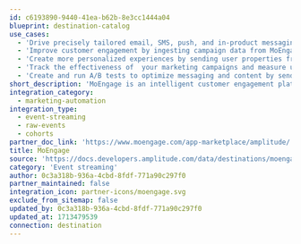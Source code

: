```yaml
---
id: c6193890-9440-41ea-b62b-8e3cc1444a04
blueprint: destination-catalog
use_cases:
  - 'Drive precisely tailored email, SMS, push, and in-product messaging by sending Amplitude cohorts to MoEngage.'
  - 'Improve customer engagement by ingesting campaign data from MoEngage for further analysis.'
  - 'Create more personalized experiences by sending user properties from Amplitude to MoEngage.'
  - 'Track the effectiveness of  your marketing campaigns and measure user behavior throughout the funnel by sending events from Amplitude to MoEngage.'
  - 'Create and run A/B tests to optimize messaging and content by sending events and user properties to MoEngage.'
short_description: 'MoEngage is an intelligent customer engagement platform. With AI-powered customer journey orchestration, personalization capabilities, and in-built analytics, MoEngage enables hyper-personalization at scale across messaging channels.'
integration_category:
  - marketing-automation
integration_type:
  - event-streaming
  - raw-events
  - cohorts
partner_doc_link: 'https://www.moengage.com/app-marketplace/amplitude/'
title: MoEngage
source: 'https://docs.developers.amplitude.com/data/destinations/moengage'
category: 'Event streaming'
author: 0c3a318b-936a-4cbd-8fdf-771a90c297f0
partner_maintained: false
integration_icon: partner-icons/moengage.svg
exclude_from_sitemap: false
updated_by: 0c3a318b-936a-4cbd-8fdf-771a90c297f0
updated_at: 1713479539
connection: destination
---
```

